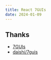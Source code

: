 ```yaml
---
title: React 7GUIs
date: 2024-01-09
---
```




## Thanks

- [7GUIs](https://eugenkiss.github.io/7guis/)
- [daishi/7guis](https://codesandbox.io/search?query=daishi%207gui&page=1&configure%5BhitsPerPage%5D=12)

